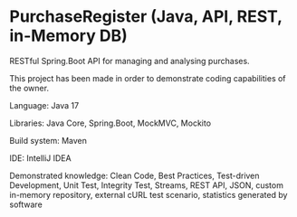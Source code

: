 # PurchaseRegister (Java, API, REST, in-Memory DB)
<p>RESTful Spring.Boot API for managing and analysing purchases.</p>
<p>This project has been made in order to demonstrate coding capabilities of the owner.</p>
<p>Language: Java 17</p>
<p>Libraries: Java Core, Spring.Boot, MockMVC, Mockito</p>
<p>Build system: Maven</p>
<p>IDE: IntelliJ IDEA</p>
<p>Demonstrated knowledge: Clean Code, Best Practices, Test-driven Development, Unit Test, Integrity Test, Streams, REST API, JSON, custom in-memory repository, external cURL test scenario, statistics generated by software</p>
